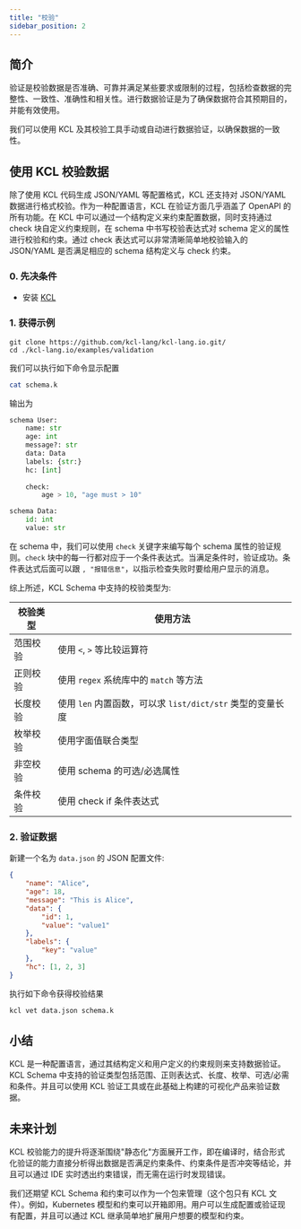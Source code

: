 ```yaml
---
title: "校验"
sidebar_position: 2
---
```


## 简介

验证是校验数据是否准确、可靠并满足某些要求或限制的过程，包括检查数据的完整性、一致性、准确性和相关性。进行数据验证是为了确保数据符合其预期目的，并能有效使用。

我们可以使用 KCL 及其校验工具手动或自动进行数据验证，以确保数据的一致性。

## 使用 KCL 校验数据

除了使用 KCL 代码生成 JSON/YAML 等配置格式，KCL 还支持对 JSON/YAML 数据进行格式校验。作为一种配置语言，KCL 在验证方面几乎涵盖了 OpenAPI 的所有功能。在 KCL 中可以通过一个结构定义来约束配置数据，同时支持通过 check 块自定义约束规则，在 schema 中书写校验表达式对 schema 定义的属性进行校验和约束。通过 check 表达式可以非常清晰简单地校验输入的 JSON/YAML 是否满足相应的 schema 结构定义与 check 约束。

### 0. 先决条件

+ 安装 [KCL](https://kcl-lang.io/docs/user_docs/getting-started/install)

### 1. 获得示例

```shell
git clone https://github.com/kcl-lang/kcl-lang.io.git/
cd ./kcl-lang.io/examples/validation
```

我们可以执行如下命令显示配置

```bash
cat schema.k
```

输出为

```python
schema User:
    name: str
    age: int
    message?: str
    data: Data
    labels: {str:}
    hc: [int]
        
    check:
        age > 10, "age must > 10"

schema Data:
    id: int
    value: str
```

在 schema 中，我们可以使用 `check` 关键字来编写每个 schema 属性的验证规则。`check` 块中的每一行都对应于一个条件表达式。当满足条件时，验证成功。条件表达式后面可以跟 `, "报错信息"`，以指示检查失败时要给用户显示的消息。

综上所述，KCL Schema 中支持的校验类型为:

| 校验类型 | 使用方法                                                |
| -------- | ------------------------------------------------------- |
| 范围校验 | 使用 `<`, `>` 等比较运算符                                |
| 正则校验 | 使用 `regex` 系统库中的 `match` 等方法                      |
| 长度校验 | 使用 `len` 内置函数，可以求 `list/dict/str` 类型的变量长度 |
| 枚举校验 | 使用字面值联合类型                                      |
| 非空校验 | 使用 schema 的可选/必选属性                             |
| 条件校验 | 使用 check if 条件表达式                                |

### 2. 验证数据

新建一个名为 `data.json` 的 JSON 配置文件:

```json
{
    "name": "Alice",
    "age": 18,
    "message": "This is Alice",
    "data": {
        "id": 1,
        "value": "value1"
    },
    "labels": {
        "key": "value"
    },
    "hc": [1, 2, 3]
}
```

执行如下命令获得校验结果

```bash
kcl vet data.json schema.k
```

## 小结

KCL 是一种配置语言，通过其结构定义和用户定义的约束规则来支持数据验证。KCL Schema 中支持的验证类型包括范围、正则表达式、长度、枚举、可选/必需和条件。并且可以使用 KCL 验证工具或在此基础上构建的可视化产品来验证数据。

## 未来计划

KCL 校验能力的提升将逐渐围绕"静态化"方面展开工作，即在编译时，结合形式化验证的能力直接分析得出数据是否满足约束条件、约束条件是否冲突等结论，并且可以通过 IDE 实时透出约束错误，而无需在运行时发现错误。

我们还期望 KCL Schema 和约束可以作为一个包来管理（这个包只有 KCL 文件）。例如，Kubernetes 模型和约束可以开箱即用。用户可以生成配置或验证现有配置，并且可以通过 KCL 继承简单地扩展用户想要的模型和约束。
